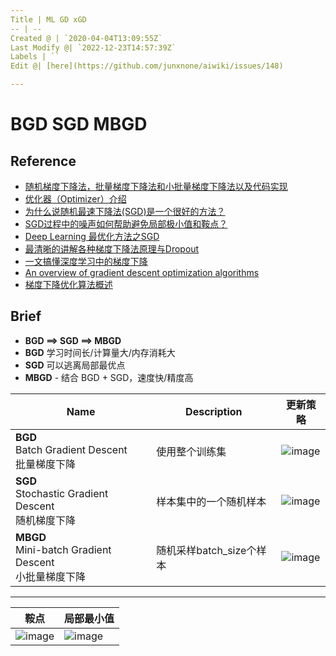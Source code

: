```yaml
---
Title | ML GD xGD
-- | --
Created @ | `2020-04-04T13:09:55Z`
Last Modify @| `2022-12-23T14:57:39Z`
Labels | ``
Edit @| [here](https://github.com/junxnone/aiwiki/issues/148)

---
```


# BGD SGD MBGD

## Reference

- [随机梯度下降法，批量梯度下降法和小批量梯度下降法以及代码实现](https://blog.csdn.net/LoseInVain/article/details/78243051)
- [优化器（Optimizer）介绍](https://blog.csdn.net/weixin_41417982/article/details/81561210)
- [为什么说随机最速下降法(SGD)是一个很好的方法？](https://zhuanlan.zhihu.com/p/27609238)
- [SGD过程中的噪声如何帮助避免局部极小值和鞍点？](https://zhuanlan.zhihu.com/p/36816689) 
- [Deep Learning 最优化方法之SGD](https://blog.csdn.net/bvl10101111/article/details/72615436)
- [最清晰的讲解各种梯度下降法原理与Dropout](https://baijiahao.baidu.com/s?id=1613121229156499765&wfr=spider&for=pc)
- [一文搞懂深度学习中的梯度下降](https://www.cnblogs.com/wangguchangqing/p/10521330.html)
- [An overview of gradient descent optimization algorithms](https://arxiv.org/pdf/1609.04747.pdf)
- [梯度下降优化算法概述](https://alanlee.fun/2017/10/08/gradient-descent-methods/)



## Brief
- **BGD ==> SGD ==> MBGD**
- **BGD** 学习时间长/计算量大/内存消耗大
- **SGD** 可以逃离局部最优点
- **MBGD** - 结合 BGD + SGD，速度快/精度高



Name | Description | 更新策略 
-- | -- | --
**BGD**<br>Batch Gradient Descent<br>批量梯度下降 | 使用整个训练集 | ![image](https://user-images.githubusercontent.com/2216970/113676108-a46e3180-96ee-11eb-9f97-8d1b9ba119c0.png)
**SGD**<br>Stochastic Gradient Descent<br>随机梯度下降 | 样本集中的一个随机样本 | ![image](https://user-images.githubusercontent.com/2216970/113676159-b354e400-96ee-11eb-8068-57b41f9c0d69.png)
**MBGD**<br>Mini-batch Gradient Descent<br>小批量梯度下降 | 随机采样batch_size个样本 | ![image](https://user-images.githubusercontent.com/2216970/113676879-881ec480-96ef-11eb-9ebf-f9c67a3404c6.png)


----

鞍点 | 局部最小值
-- | --
![image](https://user-images.githubusercontent.com/2216970/54123536-fd4d3c00-443a-11e9-9f37-f5344c834ac2.png) | ![image](https://user-images.githubusercontent.com/2216970/54123456-cd9e3400-443a-11e9-99a0-ff59308c1fe0.png)



